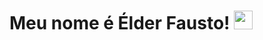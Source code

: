 <h1> Meu nome é Élder Fausto! <img
src="https://raw.githubusercontent.com/kaueMarques/master/h1.git"
width="30px"><h1/>
